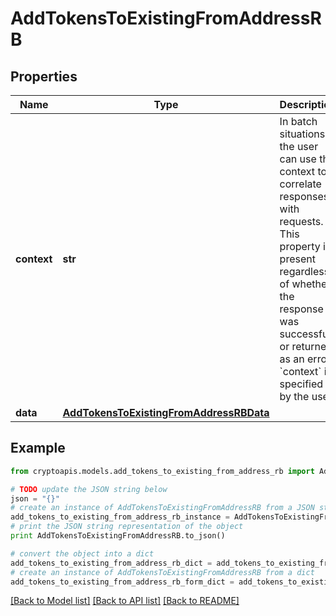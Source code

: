 # AddTokensToExistingFromAddressRB


## Properties
Name | Type | Description | Notes
------------ | ------------- | ------------- | -------------
**context** | **str** | In batch situations the user can use the context to correlate responses with requests. This property is present regardless of whether the response was successful or returned as an error. &#x60;context&#x60; is specified by the user. | [optional] 
**data** | [**AddTokensToExistingFromAddressRBData**](AddTokensToExistingFromAddressRBData.md) |  | 

## Example

```python
from cryptoapis.models.add_tokens_to_existing_from_address_rb import AddTokensToExistingFromAddressRB

# TODO update the JSON string below
json = "{}"
# create an instance of AddTokensToExistingFromAddressRB from a JSON string
add_tokens_to_existing_from_address_rb_instance = AddTokensToExistingFromAddressRB.from_json(json)
# print the JSON string representation of the object
print AddTokensToExistingFromAddressRB.to_json()

# convert the object into a dict
add_tokens_to_existing_from_address_rb_dict = add_tokens_to_existing_from_address_rb_instance.to_dict()
# create an instance of AddTokensToExistingFromAddressRB from a dict
add_tokens_to_existing_from_address_rb_form_dict = add_tokens_to_existing_from_address_rb.from_dict(add_tokens_to_existing_from_address_rb_dict)
```
[[Back to Model list]](../README.md#documentation-for-models) [[Back to API list]](../README.md#documentation-for-api-endpoints) [[Back to README]](../README.md)


